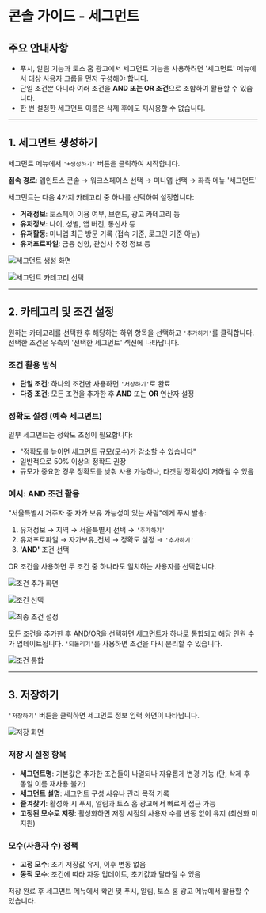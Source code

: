# 콘솔 가이드 - 세그먼트

## 주요 안내사항

- 푸시, 알림 기능과 토스 홈 광고에서 세그먼트 기능을 사용하려면 '세그먼트' 메뉴에서 대상 사용자 그룹을 먼저 구성해야 합니다.
- 단일 조건뿐 아니라 여러 조건을 **AND 또는 OR 조건**으로 조합하여 활용할 수 있습니다.
- 한 번 설정한 세그먼트 이름은 삭제 후에도 재사용할 수 없습니다.

---

## 1. 세그먼트 생성하기

세그먼트 메뉴에서 `'+생성하기'` 버튼을 클릭하여 시작합니다.

**접속 경로**: 앱인토스 콘솔 → 워크스페이스 선택 → 미니앱 선택 → 좌측 메뉴 '세그먼트'

세그먼트는 다음 4가지 카테고리 중 하나를 선택하여 설정합니다:

- **거래정보**: 토스페이 이용 여부, 브랜드, 광고 카테고리 등
- **유저정보**: 나이, 성별, 앱 버전, 통신사 등
- **유저활동**: 미니앱 최근 방문 기록 (접속 기준, 로그인 기준 아님)
- **유저프로파일**: 금융 성향, 관심사 추정 정보 등

![세그먼트 생성 화면](/assets/segment_console_1.CalURf1F.png)

![세그먼트 카테고리 선택](/assets/segment_console_2.sZ2_SKOQ.png)

---

## 2. 카테고리 및 조건 설정

원하는 카테고리를 선택한 후 해당하는 하위 항목을 선택하고 `'추가하기'`를 클릭합니다. 선택한 조건은 우측의 '선택한 세그먼트' 섹션에 나타납니다.

### 조건 활용 방식

- **단일 조건**: 하나의 조건만 사용하면 `'저장하기'`로 완료
- **다중 조건**: 모든 조건을 추가한 후 **AND** 또는 **OR** 연산자 설정

### 정확도 설정 (예측 세그먼트)

일부 세그먼트는 정확도 조정이 필요합니다:

- "정확도를 높이면 세그먼트 규모(모수)가 감소할 수 있습니다"
- 일반적으로 50% 이상의 정확도 권장
- 규모가 중요한 경우 정확도를 낮춰 사용 가능하나, 타겟팅 정확성이 저하될 수 있음

### 예시: AND 조건 활용

"서울특별시 거주자 중 자가 보유 가능성이 있는 사람"에게 푸시 발송:

1. 유저정보 → 지역 → 서울특별시 선택 → `'추가하기'`
2. 유저프로파일 → 자가보유_전체 → 정확도 설정 → `'추가하기'`
3. **'AND'** 조건 선택

OR 조건을 사용하면 두 조건 중 하나라도 일치하는 사용자를 선택합니다.

![조건 추가 화면](/assets/segment_console_3.BrQxnt-X.png)

![조건 선택](/assets/segment_console_4.B6gf2uXj.png)

![최종 조건 설정](/assets/segment_console_5.CT0unPxk.png)

모든 조건을 추가한 후 AND/OR을 선택하면 세그먼트가 하나로 통합되고 해당 인원 수가 업데이트됩니다. `'되돌리기'`를 사용하면 조건을 다시 분리할 수 있습니다.

![조건 통합](/assets/segment_console_6.DCWKYuIk.png)

---

## 3. 저장하기

`'저장하기'` 버튼을 클릭하면 세그먼트 정보 입력 화면이 나타납니다.

![저장 화면](/assets/segment_console_7.BoR7i0a-.png)

### 저장 시 설정 항목

- **세그먼트명**: 기본값은 추가한 조건들이 나열되나 자유롭게 변경 가능 (단, 삭제 후 동일 이름 재사용 불가)
- **세그먼트 설명**: 세그먼트 구성 사유나 관리 목적 기록
- **즐겨찾기**: 활성화 시 푸시, 알림과 토스 홈 광고에서 빠르게 접근 가능
- **고정된 모수로 저장**: 활성화하면 저장 시점의 사용자 수를 변동 없이 유지 (최신화 미지원)

### 모수(사용자 수) 정책

- **고정 모수**: 초기 저장값 유지, 이후 변동 없음
- **동적 모수**: 조건에 따라 자동 업데이트, 초기값과 달라질 수 있음

저장 완료 후 세그먼트 메뉴에서 확인 및 푸시, 알림, 토스 홈 광고 메뉴에서 활용할 수 있습니다.
